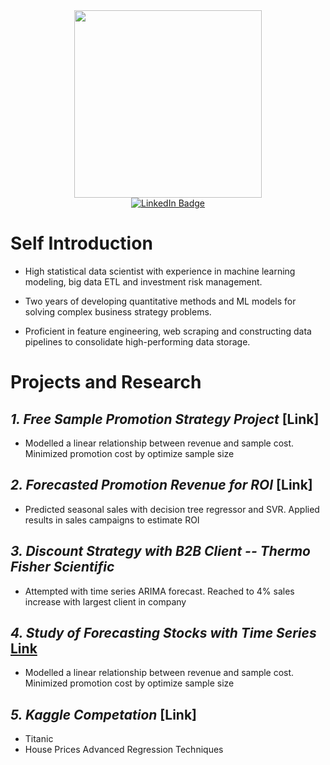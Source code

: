   
<div id="header" align="center">
  <img src="https://media.giphy.com/media/dyzew7Py7bnW9DiJJj/giphy.gif" width="300"/>
</div>

<div id="badges" align="center">
  <a href="https://www.linkedin.com/in/yuanzhidong/">
    <img src="https://img.shields.io/badge/LinkedIn-blue?style=for-the-badge&logo=linkedin&logoColor=white" alt="LinkedIn Badge"/>
  </a>
</div>



# Self Introduction
* High statistical data scientist with experience in machine learning modeling, big data ETL and investment risk management. 

* Two years of developing quantitative methods and ML models for solving complex business strategy problems. 

* Proficient in feature engineering, web scraping and constructing data pipelines to consolidate high-performing data storage.

# Projects and Research

## *1. Free Sample Promotion Strategy Project* [Link]
 - Modelled a linear relationship between revenue and sample cost. Minimized promotion cost by optimize sample size


## *2. Forecasted Promotion Revenue for ROI* [Link]
 - Predicted seasonal sales with decision tree regressor and SVR. Applied results in sales campaigns to estimate ROI

## *3. Discount Strategy with B2B Client -- Thermo Fisher Scientific*
 - Attempted with time series ARIMA forecast. Reached to 4% sales increase with largest client in company


## *4. Study of Forecasting Stocks with Time Series* [Link](https://github.com/dddyyyzzz12345/darren_dong.github.io/tree/main/Stock_TimeSeries)
 - Modelled a linear relationship between revenue and sample cost. Minimized promotion cost by optimize sample size


## *5. Kaggle Competation* [Link]
 - Titanic
 - House Prices Advanced Regression Techniques





